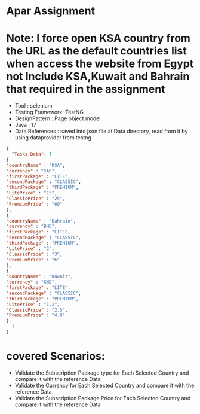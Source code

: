 # Apar Assignment 
# Note: I force open KSA country from the URL as the default countries list when access the website from Egypt not Include KSA,Kuwait and Bahrain that required in the assignment
* Tool : selenium 
* Testing Framework: TestNG 
* DesignPattern : Page object model 
* Java : 17 
* Data References : saved into json file at Data directory, read from it by using dataprovider from testng
```json
{
  "Tasks Data": [
{
"countryName" : "KSA",
"currency" : "SAR",
"firstPackage" : "LITE",
"secondPackage" : "CLASSIC",
"thirdPackage" : "PREMIUM",
"LitePrice" : "15",
"ClassicPrice" : "25",
"PremiumPrice" : "60"
},
{
"countryName" : "Bahrain",
"currency" : "BHD",
"firstPackage" : "LITE",
"secondPackage" : "CLASSIC",
"thirdPackage" : "PREMIUM",
"LitePrice" : "2",
"ClassicPrice" : "3",
"PremiumPrice" : "6"
},
{
"countryName" : "Kuwait",
"currency" : "KWD",
"firstPackage" : "LITE",
"secondPackage" : "CLASSIC",
"thirdPackage" : "PREMIUM",
"LitePrice" : "1.2",
"ClassicPrice" : "2.5",
"PremiumPrice" : "4.8"
}
  ]
}
```
# covered Scenarios: 
* Validate the Subscription Package type for Each Selected Country and compare it with the reference Data
* Validate the Currency for Each Selected Country and compare it with the reference Data
* Validate the Subscription Package Price for Each Selected Country and compare it with the reference Data
